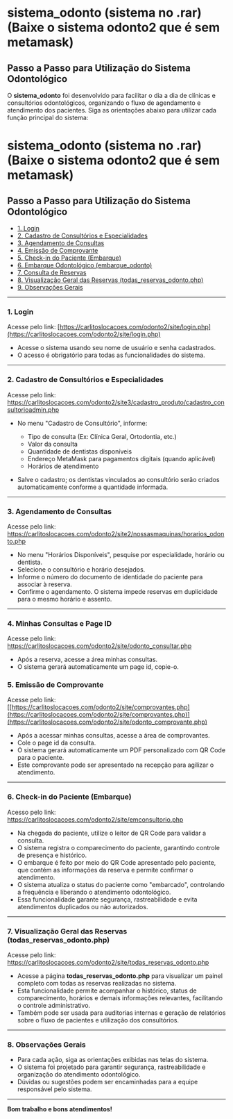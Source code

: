 # sistema_odonto (sistema no .rar) (Baixe o sistema odonto2 que é sem metamask)

## Passo a Passo para Utilização do Sistema Odontológico

O **sistema_odonto** foi desenvolvido para facilitar o dia a dia de clínicas e consultórios odontológicos, organizando o fluxo de agendamento e atendimento dos pacientes. Siga as orientações abaixo para utilizar cada função principal do sistema:


# sistema_odonto (sistema no .rar) (Baixe o sistema odonto2 que é sem metamask)

## Passo a Passo para Utilização do Sistema Odontológico

- [1. Login](#1-login)
- [2. Cadastro de Consultórios e Especialidades](#2-cadastro-de-consultórios-e-especialidades)
- [3. Agendamento de Consultas](#3-agendamento-de-consultas)
- [4. Emissão de Comprovante](#4-emissão-de-comprovante)
- [5. Check-in do Paciente (Embarque)](#5-check-in-do-paciente-embarque)
- [6. Embarque Odontológico (embarque_odonto)](#6-embarque-odontológico-embarque_odonto)
- [7. Consulta de Reservas](#7-consulta-de-reservas)
- [8. Visualização Geral das Reservas (todas_reservas_odonto.php)](#8-visualização-geral-das-reservas-todas_reservas_odontophp)
- [9. Observações Gerais](#9-observações-gerais)

---

### 1. Login
Acesse pelo link: [https://carlitoslocacoes.com/odonto2/site/login.php](https://carlitoslocacoes.com/odonto2/site/login.php)

- Acesse o sistema usando seu nome de usuário e senha cadastrados.
- O acesso é obrigatório para todas as funcionalidades do sistema.

---

### 2. Cadastro de Consultórios e Especialidades
Acesse pelo link: https://carlitoslocacoes.com/odonto2/site3/cadastro_produto/cadastro_consultorioadmin.php

- No menu "Cadastro de Consultório", informe:
  - Tipo de consulta (Ex: Clínica Geral, Ortodontia, etc.)
  - Valor da consulta
  - Quantidade de dentistas disponíveis
  - Endereço MetaMask para pagamentos digitais (quando aplicável)
  - Horários de atendimento

- Salve o cadastro; os dentistas vinculados ao consultório serão criados automaticamente conforme a quantidade informada.

---

### 3. Agendamento de Consultas
Acesse pelo link: https://carlitoslocacoes.com/odonto2/site2/nossasmaquinas/horarios_odonto.php

- No menu "Horários Disponíveis", pesquise por especialidade, horário ou dentista.
- Selecione o consultório e horário desejados.
- Informe o número do documento de identidade do paciente para associar à reserva.
- Confirme o agendamento. O sistema impede reservas em duplicidade para o mesmo horário e assento.

---

### 4. Minhas Consultas e Page ID
Acesse pelo link: https://carlitoslocacoes.com/odonto2/site/odonto_consultar.php

- Após a reserva, acesse a área minhas consultas.
- O sistema gerará automaticamente um page id, copie-o.

### 5. Emissão de Comprovante
Acesse pelo link: [[https://carlitoslocacoes.com/odonto2/site/comprovantes.php](https://carlitoslocacoes.com/odonto2/site/comprovantes.php)](https://carlitoslocacoes.com/odonto2/site/odonto_comprovante.php)

- Após a acessar minhas consultas, acesse a área de comprovantes.
- Cole o page id da consulta.
- O sistema gerará automaticamente um PDF personalizado com QR Code para o paciente.
- Este comprovante pode ser apresentado na recepção para agilizar o atendimento.

---

### 6. Check-in do Paciente (Embarque)
Acesso pelo link: https://carlitoslocacoes.com/odonto2/site/emconsultorio.php

- Na chegada do paciente, utilize o leitor de QR Code para validar a consulta.
- O sistema registra o comparecimento do paciente, garantindo controle de presença e histórico.
- O embarque é feito por meio do QR Code apresentado pelo paciente, que contém as informações da reserva e permite confirmar o atendimento.
- O sistema atualiza o status do paciente como "embarcado", controlando a frequência e liberando o atendimento odontológico.
- Essa funcionalidade garante segurança, rastreabilidade e evita atendimentos duplicados ou não autorizados.

---

### 7. Visualização Geral das Reservas (todas_reservas_odonto.php)
Acesse pelo link: https://carlitoslocacoes.com/odonto2/site/todas_reservas_odonto.php

- Acesse a página **todas_reservas_odonto.php** para visualizar um painel completo com todas as reservas realizadas no sistema.
- Esta funcionalidade permite acompanhar o histórico, status de comparecimento, horários e demais informações relevantes, facilitando o controle administrativo.
- Também pode ser usada para auditorias internas e geração de relatórios sobre o fluxo de pacientes e utilização dos consultórios.

---

### 8. Observações Gerais

- Para cada ação, siga as orientações exibidas nas telas do sistema.
- O sistema foi projetado para garantir segurança, rastreabilidade e organização do atendimento odontológico.
- Dúvidas ou sugestões podem ser encaminhadas para a equipe responsável pelo sistema.

---

**Bom trabalho e bons atendimentos!**
